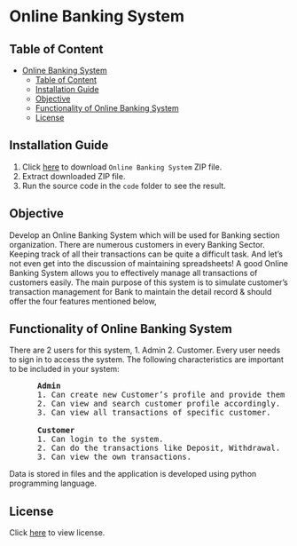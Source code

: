 # Online Banking System

## Table of Content
- [Online Banking System](#online-banking-system)
  - [Table of Content](#table-of-content)
  - [Installation Guide](#installation-guide)
  - [Objective](#objective)
  - [Functionality of Online Banking System](#functionality-of-online-banking-system)
  - [License](#license)

## Installation Guide
1. Click [here](https://github.com/kelvinnghy96/Online-Banking-System/archive/refs/heads/main.zip) to download ```Online Banking System``` ZIP file.
2. Extract downloaded ZIP file.
3. Run the source code in the ```code``` folder to see the result.

## Objective
Develop an Online Banking System which will be used for Banking section organization.
There are numerous customers in every Banking Sector. Keeping track of all their transactions can be quite a difficult task. And let’s not even get into the discussion of maintaining spreadsheets! A good Online Banking System allows you to effectively manage all transactions of customers easily.
The main purpose of this system is to simulate customer’s transaction management for Bank to maintain the detail record & should offer the four features mentioned below,

## Functionality of Online Banking System

There are 2 users for this system, 1. Admin 2. Customer. Every user needs to sign in to access the system.
The following characteristics are important to be included in your system:

<pre>
      <b>Admin</b>
      1. Can create new Customer’s profile and provide them login id and password to access the system.
      2. Can view and search customer profile accordingly.
      3. Can view all transactions of specific customer.

      <b>Customer</b>
      1. Can login to the system.
      2. Can do the transactions like Deposit, Withdrawal.
      3. Can view the own transactions.
</pre>
Data is stored in files and the application is developed using python programming language.

## License
Click [here](https://github.com/kelvinnghy96/Online-Banking-System/blob/main/LICENSE) to view license.
